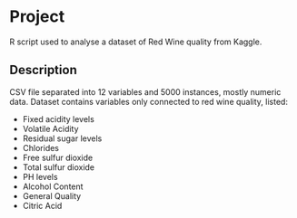 # Project
R script used to analyse a dataset of Red Wine quality from Kaggle. 

##  Description
CSV file separated into 12 variables and 5000 instances, mostly numeric data. Dataset contains variables 
only connected to red wine quality, listed:
* Fixed acidity levels
* Volatile Acidity
* Residual sugar levels
* Chlorides
* Free sulfur dioxide
* Total sulfur dioxide
* PH levels
* Alcohol Content
* General Quality
* Citric Acid
